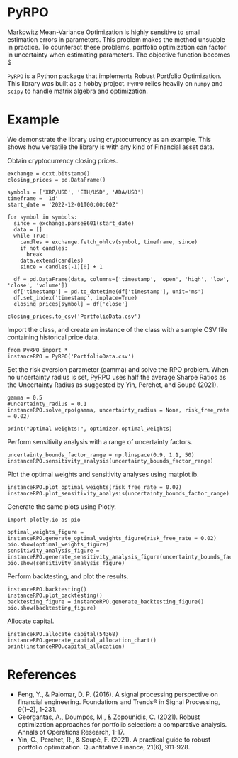 # PyRPO

Markowitz Mean-Variance Optimization is highly sensitive to small estimation errors in parameters. This problem makes the method unsuable in practice. To counteract these problems, portfolio optimization can factor in uncertainty when estimating parameters. The objective function becomes $

`PyRPO` is a Python package that implements Robust Portfolio Optimization. This library was built as a hobby project. `PyRPO` relies heavily on `numpy` and `scipy` to handle matrix algebra and optimization. 

# Example
We demonstrate the library using cryptocurrency as an example. This shows how versatile the library is with any kind of Financial asset data.

Obtain cryptocurrency closing prices.
```
exchange = ccxt.bitstamp()
closing_prices = pd.DataFrame()

symbols = ['XRP/USD', 'ETH/USD', 'ADA/USD']
timeframe = '1d'
start_date = '2022-12-01T00:00:00Z'

for symbol in symbols:
  since = exchange.parse8601(start_date)
  data = []
  while True:
    candles = exchange.fetch_ohlcv(symbol, timeframe, since)
    if not candles:
      break
    data.extend(candles)
    since = candles[-1][0] + 1

  df = pd.DataFrame(data, columns=['timestamp', 'open', 'high', 'low', 'close', 'volume'])
  df['timestamp'] = pd.to_datetime(df['timestamp'], unit='ms')
  df.set_index('timestamp', inplace=True)
  closing_prices[symbol] = df['close']
  
closing_prices.to_csv('PortfolioData.csv')
```
Import the class, and create an instance of the class with a sample CSV file containing historical price data.
```
from PyRPO import *
instanceRPO = PyRPO('PortfolioData.csv')
```
Set the risk aversion parameter (gamma) and solve the RPO problem. When no uncertainty radius is set, PyRPO uses half the average Sharpe Ratios as the Uncertainty Radius as suggested by Yin, Perchet, and Soupé (2021).
```
gamma = 0.5
#uncertainty_radius = 0.1
instanceRPO.solve_rpo(gamma, uncertainty_radius = None, risk_free_rate = 0.02)

print("Optimal weights:", optimizer.optimal_weights)
```
Perform sensitivity analysis with a range of uncertainty factors.
```
uncertainty_bounds_factor_range = np.linspace(0.9, 1.1, 50)
instanceRPO.sensitivity_analysis(uncertainty_bounds_factor_range)
```
Plot the optimal weights and sensitivity analyses using matplotlib.
```
instanceRPO.plot_optimal_weights(risk_free_rate = 0.02)
instanceRPO.plot_sensitivity_analysis(uncertainty_bounds_factor_range)
```
Generate the same plots using Plotly.
```
import plotly.io as pio

optimal_weights_figure = instanceRPO.generate_optimal_weights_figure(risk_free_rate = 0.02)
pio.show(optimal_weights_figure)
sensitivity_analysis_figure = instanceRPO.generate_sensitivity_analysis_figure(uncertainty_bounds_factor_range)
pio.show(sensitivity_analysis_figure)
```
Perform backtesting, and plot the results.
```
instanceRPO.backtesting()
instanceRPO.plot_backtesting()
backtesting_figure = instanceRPO.generate_backtesting_figure()
pio.show(backtesting_figure)
```
Allocate capital.
```
instanceRPO.allocate_capital(54368)
instanceRPO.generate_capital_allocation_chart()
print(instanceRPO.capital_allocation)
```
# References
* Feng, Y., & Palomar, D. P. (2016). A signal processing perspective on financial engineering. Foundations and Trends® in Signal Processing, 9(1–2), 1-231.
* Georgantas, A., Doumpos, M., & Zopounidis, C. (2021). Robust optimization approaches for portfolio selection: a comparative analysis. Annals of Operations Research, 1-17.
* Yin, C., Perchet, R., & Soupé, F. (2021). A practical guide to robust portfolio optimization. Quantitative Finance, 21(6), 911-928.
